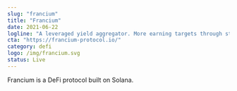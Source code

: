 ```yaml
---
slug: "francium"
title: "Francium"
date: 2021-06-22
logline: "A leveraged yield aggregator. More earning targets through strategy community & strategy dev tools."
cta: "https://francium-protocol.io/"
category: defi
logo: /img/francium.svg
status: Live
---
```


Francium is a DeFi protocol built on Solana.

